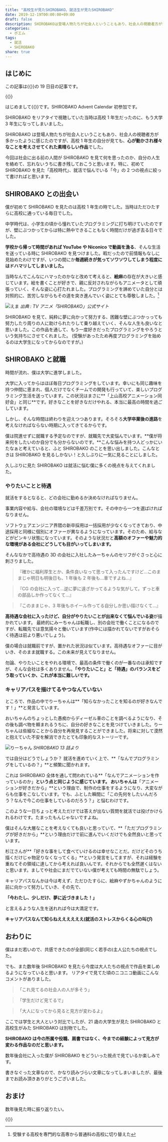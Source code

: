 ```yaml
---
title: "高校生が見たSHIROBAKO、就活生が見たSHIROBAKO"
date: 2019-12-19T00:00:00+09:00
draft: false
description: SHIROBAKOは登場人物たちが社会人ということもあり、社会人の視聴者方が多かったように感じたのですが、高校1年生の自分が見ても、心が動かされ様々なことを考えさせてくれた素晴らしい作品でした。今回は社会に出る前の人間がSHIROBAKOを見て何を思ったのか、自分の人生を絡めて、忘れないうちに書き残しておこうと思います。特に、初めてSHIROBAKOを見た「高校時代」、就活で悩んでいる「今」の2つの視点に絞って書ければと思います。
categories:
  - ポエム
tags:
  - 就活
  - SHIROBAKO
share: true
---
```


## はじめに

この記事は{{<link href="https://adventar.org/calendars/3902" text="SHIROBAKO Advent Calendar 2019" >}}の 19 日目の記事です。

{{<ex-link url="https://adventar.org/calendars/3902" >}}

はじめまして{{<link href="https://twitter.com/p1ass" text="@p1ass" >}}です。SHIROBAKO Advent Calendar 初参加です。

SHIROBAKO をリアタイで視聴していた当時は高校 1 年生だったのに、もう大学 3 年生になってしまいました。

SHIROBAKO は登場人物たちが社会人ということもあり、社会人の視聴者方が多かったように感じたのですが、高校 1 年生の自分が見ても、**心が動かされ様々なことを考えさせてくれた素晴らしい作品**でした。

今回は社会に出る前の人間が SHIROBAKO を見て何を思ったのか、自分の人生を絡めて、忘れないうちに書き残しておこうと思います。特に、初めて SHIROBAKO を見た「高校時代」、就活で悩んでいる「今」の 2 つの視点に絞って書ければと思います。

<!--more-->

## SHIROBAKO との出会い

僕が初めて SHIROBAKO を見たのは高校 1 年生の時でした。当時はただひたすらに高校に通っている毎日でした。

中学時代は、小学生の頃から憧れていたプログラミングに打ち明けていたのですが、壁にぶつかってからは特に熱中できることもなく時間だけが過ぎ去る日々でした。

**学校から帰って時間があれば YouTube や Niconico で動画を漁る**、そんな生活を送っている時に SHIROBAKO を見つけました。暇だったので前情報もなしに見始めたわけですが、いつの間にか**毎週続きが気ってソワソワしてしまう程度にはドハマリしてしまいました。**

当時なんでこんなにハマったのかなと改めて考えると、**絵麻**の存在が大きいと感じています。絵を書くことが好きで、親に反対されながらもアニメータとして頑張っていく、そんな姿に心打たれました。プログラミングを諦めていた自分とは対照的に、苦労しながらもその道を突き進んでいく姿にとても尊敬しました。[^1]

![えま](ema.png)
_出典 : TV アニメ「SHIROBAKO」公式サイト_

[^1]: 受験する高校を専門的な高専から普通科の高校に切り替えた

SHIROBAKO を見て、純粋に夢に向かって努力する、困難な壁にぶつかっっても努力したり周りの人に助けられたりして乗り越えていく、そんな人生も良いなと思いました。この作品を通して、もう一度好きだったプログラミングをやろうという気持ちにさせてくれました。 (受験があったため再度プログラミングを始めるのは大学生になってからなのですが。)

## SHIROBAKO と就職

時間が流れ、僕は大学に進学しました。

大学に入ってからはほぼ毎日プログラミングをしています。幸いにも同じ趣味を持つ仲間に恵まれ、個人だけでなくチームでの開発も行っていて、楽しいプログラミング生活を送っています。この状況はまさに**「上山高校アニメーション同好会」と同じ**です。好きなことを好きなだけやれる、本当に最高の時間を過ごしています。

しかし、そんな時間は終わりを迎えつつあります。そろそろ**大学卒業後の進路**を考えなければならない時期に入ってきてるからです。

僕は院進せずに就職する予定なのですが、就職先で大変悩んでいます。**僕が将来何をしたいのか自分でも分からないのです。**こんな悩みを持つ人どっかにいたなぁと考えていると、ふと SHIROBAKO のことを思い出しました。こんなときは SHIROBAKO を見るしかない！と久しぶりに一気に見ることにしました。

久しぶりに見た SHIROBAKO は就活に悩む僕に多くの視点を与えてくれました。

### やりたいことと待遇

就活をするとなると、どの会社に勤めるか決めなければなりません。

事業内容や給与、会社の環境などは千差万別です。その中から一つを選ばければなりません。

ソフトウェアエンジニア界隈の新卒採用は一括採用が少なくなってきており、中途採用と同様に個別にオファーが異なるようになっています。そのため、給与などがピンキリ状態になっています。そのような状況だと**高額のオファーや魅力的な環境がある会社にどうしても目がいってしまいます。**

そんななかで高待遇の 3D の会社に入社したみーちゃんのセリフがぐさっと心に刺さりました。

> 『確かに福利厚生とか、条件良いなって思って入ったんですけど…このままじゃ明日も明後日も、1 年後も 2 年後も…車ですよね…』

> 『CG の会社に入って…逆に夢に遠ざかってるような気がして。ずっと車の部品しか作ってなくて…』

> 『このままじゃ、3 年後もホイール作ってる自分しか思い描けなくて…』

**高待遇な会社に入ったけど、自分がやりたいことが出来なくて悩んでいる姿**が描かれています。
最終的にみーちゃんは転職し、別の会社で働くことになるのですが、転職先では意気揚々と働いています(作中には描かれてないですがおそらく待遇は前より悪いでしょう)。

僕の場合は就職前ですが、置かれた状況は似ています。高待遇なオファーに目がいき、そのまま就職する。この未来が見えてなりません。

勿論、やりたいことをやれる環境で、最高の条件で働くのが一番なのは承知ですが、そんな会社は多くありません。**「やりたいこと」と「待遇」のバランスをどう取っていくか、これが本当に難しいです。**

### キャリアパスを描けてるやつなんていない

ところで、作品の中でりーちゃんは**「知らなかったことを知るのが好きなんです！」**と発言しています。

おいちゃんのちょっとした愚痴からディーゼル車のことを調べるようになり、その後も調べ物を頼まれるうちに、自分の好きなことを見つけていきました。りーちゃんは些細なことから自分を再発見することができました。将来に対して漠然と抱えていた不安を解消できたとても印象的なストーリーです。

![りーちゃん](ri-chan.jpg)
_SHIROBAKO 13 話より_

では自分はどうでしょうか？
就活を進めていく上で、**「なんでプログラミングをしているの？」**と頻繁に聞かれます。

これは SHIROBAKO 全体を通して問われている**「なんでアニメーションを作っているのか」**という点と同じように感じています。
おいちゃんは**「アニメーションが好きだから」**という理由で、制作の仕事をするようになり、大変ながらも仕事をこなしています。でも、ふとした瞬間に「この先何をしたいんだろう？なんで今この仕事をしているのだろう？」と悩むわけです。

このような一日ちょっと考えただけでは答えが出ない質問を就活では投げかけられるわけです。たまったもんじゃないですよね。

僕はそんな大層なことを考えなくても良いと思っていて、**「ただプログラミングが好きだから」**という理由だけで前に進んでいくだけでも全然良いと思っています。

杉江さんが**「好きな事をして食べていけるのは幸せなことだ。だけどそのうち描くだけじゃ物足りなくなってくる」**という発言をしてますが、それは経験を重ねてその領域に達してから考えれば良いんです。それからでも全然遅くはないと思います。ましてや社会にまだでていない僕が考えても時間の無駄でしょう。

キャリアパスなんかは今は考えず、ただひたすらに、絵麻やずかちゃんのように前に向かって努力していき、その先で、

**「今わたし、少しだけ、夢に近づきました！」**

と言えるような人生を送れれば今は大満足です。

**キャリアパスなんて知らねええええええ(就活のストレスからくる心の叫び)**

## おわりに

僕はまだ若いので、共感できたのが全部(同じく若手の)主人公たちの視点でした。

でも、また数年後 SHIROBAKO を見たら今度は大人たちの視点で作品を楽しめるようになっていると思います。
リアタイで見てた頃のニコニコ動画にこんなコメントがありました。

> 「これ見てるの社会人の人が多そう」

> 「学生だけど見てるで」

> 「大人になってから見ると見方が変わるよ」

ここでは学生と大人という対比でしたが、21 歳の大学生が見た SHIROBAKO と高校生がみた SHIROBAKO は別物でした。

**SHIROBAKO は今の所属や役職、肩書ではなく、今までの経験によって見方が変わる作品なのだと思います。**

数年後会社に入った僕が SHIROBAKO をどういった視点で見ているか楽しみです。

書きなぐった文章なので、かなり読みづらい文章になってしまいましたが、最後までお読み頂きありがとうございました。

## おまけ

数年後見た時に振り返りたい。

{{<twitter url="https://twitter.com/p1ass/status/1207189354868658177">}}
